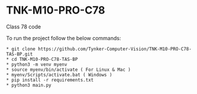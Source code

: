 # TNK-M10-PRO-C78

Class 78 code

To run the project follow the below commands:

```
* git clone https://github.com/Tynker-Computer-Vision/TNK-M10-PRO-C78-TAS-BP.git
* cd TNK-M10-PRO-C78-TAS-BP
* python3 -m venv myenv
* source myenv/bin/activate ( For Linux & Mac )
* myenv/Scripts/activate.bat ( Windows )
* pip install -r requirements.txt
* python3 main.py
```
